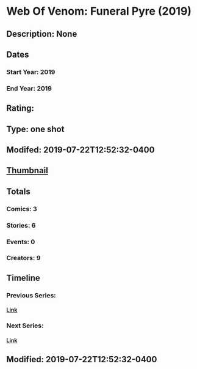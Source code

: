 # Web Of Venom: Funeral Pyre (2019)
## Description: None
## Dates
### Start Year: 2019
### End Year: 2019
## Rating: 
## Type: one shot
## Modifed: 2019-07-22T12:52:32-0400
## [Thumbnail](http://i.annihil.us/u/prod/marvel/i/mg/b/40/image_not_available.jpg)
## Totals
### Comics: 3
### Stories: 6
### Events: 0
### Creators: 9
## Timeline
### Previous Series: 
#### [Link]()
### Next Series: 
#### [Link]()
## Modified: 2019-07-22T12:52:32-0400